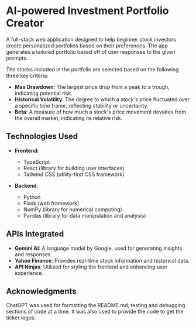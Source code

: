 # AI-powered Investment Portfolio Creator

A full-stack web application designed to help beginner stock investors create personalized portfolios based on their preferences.
The app generates a tailored portfolio based off of user responses to the given prompts.


The stocks included in the portfolio are selected based on the following three key criteria:

- **Max Drawdown**: The largest price drop from a peak to a trough, indicating potential risk.
- **Historical Volatility**: The degree to which a stock's price fluctuated over a specific time frame, reflecting stability or uncertainty.
- **Beta**: A measure of how much a stock's price movement deviates from the overall market, indicating its relative risk.


## Technologies Used

- **Frontend**:
  - TypeScript
  - React (library for building user interfaces)
  - Tailwind CSS (utility-first CSS framework)

- **Backend**:
  - Python
  - Flask (web framework)
  - NumPy (library for numerical computing)
  - Pandas (library for data manipulation and analysis)


## APIs Integrated

- **Gemini AI**: A language model by Google, used for generating insights and responses.
- **Yahoo Finance**: Provides real-time stock information and historical data.
- **API Ninjas**: Utilized for styling the frontend and enhancing user experience.

## Acknowledgments
ChatGPT was used for formatting the README.md, testing and debugging sections of code at a time. It was also used to provide the code to get the ticker logos.

